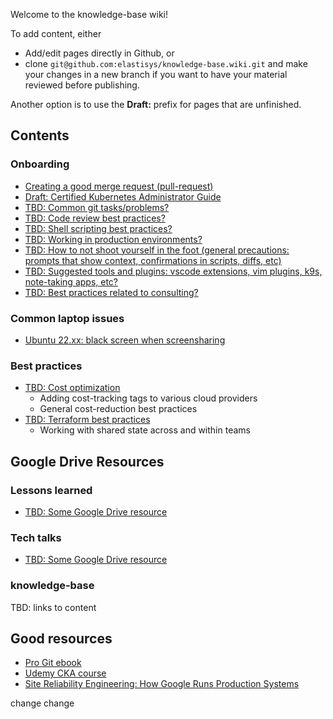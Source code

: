 Welcome to the knowledge-base wiki!

To add content, either
* Add/edit pages directly in Github, or
* clone `git@github.com:elastisys/knowledge-base.wiki.git` and make your changes in a new branch if you want to have your material reviewed before publishing.

Another option is to use the **Draft:** prefix for pages that are unfinished.

## Contents

### Onboarding
* [Creating a good merge request (pull-request)](https://github.com/elastisys/knowledge-base/wiki/Onboarding:-Creating-a-good-merge-request-(pull-request))
* [Draft: Certified Kubernetes Administrator Guide](https://github.com/elastisys/knowledge-base/wiki/Onboarding:-Draft:-Certified-Kubernetes-Administrator-Guide)
* [TBD: Common git tasks/problems?]()
* [TBD: Code review best practices?]()
* [TBD: Shell scripting best practices?]()
* [TBD: Working in production environments?]()
* [TBD: How to not shoot yourself in the foot (general precautions: prompts that show context, confirmations in scripts, diffs, etc)]()
* [TBD: Suggested tools and plugins: vscode extensions, vim plugins, k9s, note-taking apps, etc?]()
* [TBD: Best practices related to consulting?]()

### Common laptop issues
* [Ubuntu 22.xx: black screen when screensharing](https://github.com/elastisys/knowledge-base/wiki/Ubuntu-22.xx:-black-screen-when-screensharing)<br>

### Best practices
* [TBD: Cost optimization]()<br>
  - Adding cost-tracking tags to various cloud providers
  - General cost-reduction best practices
* [TBD: Terraform best practices]()<br>
  - Working with shared state across and within teams


## Google Drive Resources

### Lessons learned
* [TBD: Some Google Drive resource]()

### Tech talks
* [TBD: Some Google Drive resource]()

### knowledge-base
TBD: links to content

## Good resources
* [Pro Git ebook](https://git-scm.com/book/en/v2)
* [Udemy CKA course](https://www.udemy.com/course/certified-kubernetes-administrator-with-practice-tests)
* [Site Reliability Engineering: How Google Runs Production Systems](https://sre.google/sre-book/table-of-contents)


change
change